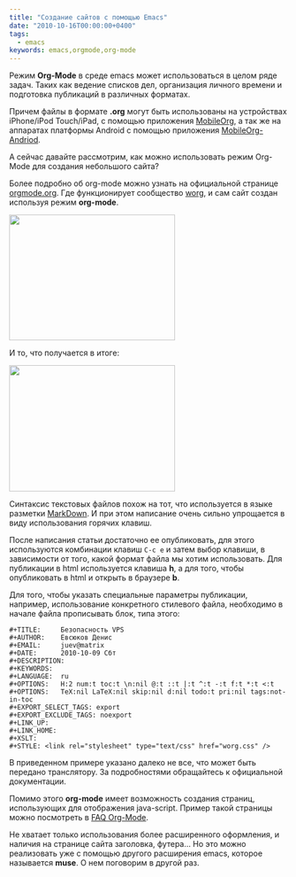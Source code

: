 ```yaml
---
title: "Создание сайтов с помощью Emacs"
date: "2010-10-16T00:00:00+0400"
tags:
  - emacs
keywords: emacs,orgmode,org-mode
---
```

Режим <b>Org-Mode</b> в среде emacs может использоваться в целом ряде задач. Таких как ведение списков дел, организация личного времени и подготовка публикаций в различных форматах.

Причем файлы в формате <b>.org</b> могут быть использованы на устройствах iPhone/iPod
Touch/iPad, с помощью приложения <a href="http://mobileorg.ncogni.to/" rel="nofollow">MobileOrg</a>, а так же на аппаратах платформы Android с помощью приложения <a href="http://wiki.github.com/matburt/mobileorg-android/" rel="nofollow">MobileOrg-Andriod</a>.

А сейчас давайте рассмотрим, как можно использовать режим Org-Mode для создания небольшого сайта?

Более подробно об org-mode можно узнать на официальной странице <a href="http://orgmode.org/" rel="nofollow">orgmode.org</a>. Где функционирует сообщество <a href="http://orgmode.org/worg/" rel="nofollow">worg</a>, и сам сайт создан используя режим <b>org-mode</b>.

<a href="https://static.juev.org/2010/10/org-mode.png"><img src="https://static.juev.org/2010/10/org-mode-300x227.png" alt="" title="org-mode" width="300" height="227" class="aligncenter size-medium wp-image-1234" /></a>

И то, что получается в итоге:

<a href="https://static.juev.org/2010/10/org-mode-Chromium.png"><img src="https://static.juev.org/2010/10/org-mode-Chromium-300x228.png" alt="" title="org-mode-Chromium" width="300" height="228" class="aligncenter size-medium wp-image-1235" /></a>

Синтаксис текстовых файлов похож на тот, что используется в языке разметки <a href="http://ru.wikipedia.org/wiki/Markdown" rel="nofollow">MarkDown</a>. И при этом написание очень сильно упрощается в виду использования горячих клавиш.

После написания статьи достаточно ее опубликовать, для этого используются комбинации клавиш <code>С-c e</code> и затем выбор клавиши, в зависимости от того, какой формат файла мы хотим использовать. Для публикации в html используется клавиша <b>h</b>, а для того, чтобы опубликовать в html и открыть в браузере <b>b</b>.


Для того, чтобы указать специальные параметры публикации, например, использование конкретного стилевого файла,
необходимо в начале файла прописывать блок, типа этого:

```emacs
#+TITLE:     Безопасность VPS
#+AUTHOR:    Евсюков Денис
#+EMAIL:     juev@matrix
#+DATE:      2010-10-09 Сбт
#+DESCRIPTION:
#+KEYWORDS:
#+LANGUAGE:  ru
#+OPTIONS:   H:2 num:t toc:t \n:nil @:t ::t |:t ^:t -:t f:t *:t <:t
#+OPTIONS:   TeX:nil LaTeX:nil skip:nil d:nil todo:t pri:nil tags:not-in-toc
#+EXPORT_SELECT_TAGS: export
#+EXPORT_EXCLUDE_TAGS: noexport
#+LINK_UP:
#+LINK_HOME:
#+XSLT:
#+STYLE: <link rel="stylesheet" type="text/css" href="worg.css" />
```

В приведенном примере указано далеко не все, что может быть передано транслятору. За подробностями обращайтесь к
официальной документации.

Помимо этого <b>org-mode</b> имеет возможность создания страниц, использующих для отображения java-script. Пример такой страницы можно посмотреть в <a href="http://orgmode.org/worg/org-faq.php" rel="nofollow">FAQ Org-Mode</a>.

Не хватает только использования более расширенного оформления, и наличия на странице сайта заголовка, футера&hellip; Но это можно реализовать уже с помощью другого расширения emacs, которое называется <b>muse</b>. О нем поговорим в другой раз.


